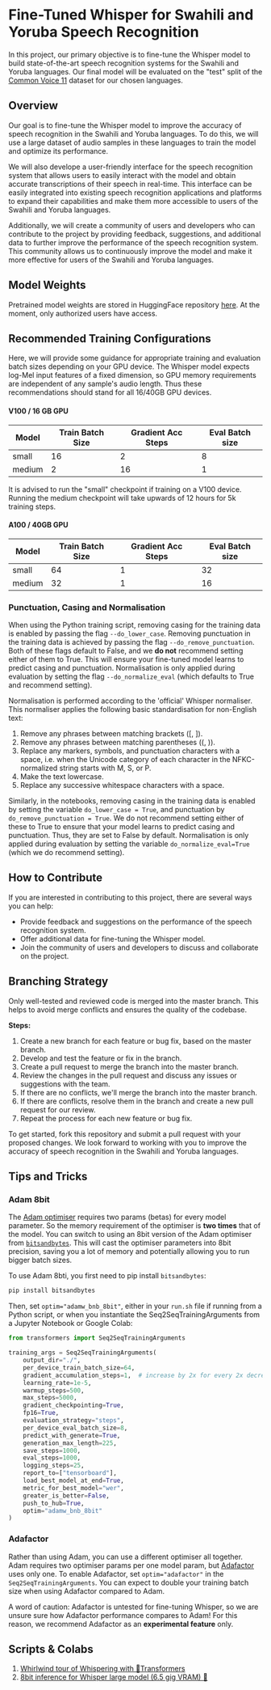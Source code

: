 # Fine-Tuned Whisper for Swahili and Yoruba Speech Recognition

In this project, our primary objective is to fine-tune the Whisper model to build state-of-the-art speech recognition systems for the Swahili and Yoruba languages. Our final model will be evaluated on the "test" split of the [Common Voice 11](https://huggingface.co/datasets/mozilla-foundation/common_voice_11_0) dataset for our chosen languages.

## Overview

Our goal is to fine-tune the Whisper model to improve the accuracy of speech recognition in the Swahili and Yoruba languages. To do this, we will use a large dataset of audio samples in these languages to train the model and optimize its performance.

We will also develope a user-friendly interface for the speech recognition system that allows users to easily interact with the model and obtain accurate transcriptions of their speech in real-time. This interface can be easily integrated into existing speech recognition applications and platforms to expand their capabilities and make them more accessible to users of the Swahili and Yoruba languages.

Additionally, we will create a community of users and developers who can contribute to the project by providing feedback, suggestions, and additional data to further improve the performance of the speech recognition system. This community allows us to continuously improve the model and make it more effective for users of the Swahili and Yoruba languages.

## Model Weights

Pretrained model weights are stored in HuggingFace repository [here](https://huggingface.co/hedronstone/whisper_event_swahili_small). At the moment, only authorized users have access.

## Recommended Training Configurations
Here, we will provide some guidance for appropriate training and evaluation batch sizes depending on your GPU device. The Whisper model expects log-Mel input features of a fixed dimension, so GPU memory requirements are independent of any sample's audio length. Thus these recommendations should stand for all 16/40GB GPU devices.

#### V100 / 16 GB GPU

| Model  | Train Batch Size | Gradient Acc Steps | Eval Batch size |
|--------|------------------|--------------------|-----------------|
| small  | 16               | 2                  | 8               |
| medium | 2                | 16                 | 1               |

It is advised to run the "small" checkpoint if training on a V100 device. Running the medium checkpoint will take upwards of 12 hours for 5k training steps. 
#### A100 / 40GB GPU

| Model  | Train Batch Size | Gradient Acc Steps | Eval Batch size |
|--------|------------------|--------------------|-----------------|
| small  | 64               | 1                  | 32              |
| medium | 32               | 1                  | 16              |

### Punctuation, Casing and Normalisation

When using the Python training script, removing casing for the training data is enabled by passing the flag `--do_lower_case`. Removing punctuation in the training data is achieved by passing the flag `--do_remove_punctuation`. Both of these flags default to False, and we **do not** recommend setting either of them to True. This will ensure your fine-tuned model learns to predict casing and punctuation. Normalisation is only applied during evaluation by setting the flag `--do_normalize_eval` (which defaults to True and recommend setting). 

Normalisation is performed according to the 'official' Whisper normaliser. This normaliser applies the following basic standardisation for non-English text:
1. Remove any phrases between matching brackets ([, ]).
2. Remove any phrases between matching parentheses ((, )).
3. Replace any markers, symbols, and punctuation characters with a space, i.e. when the Unicode category of each character in the NFKC-normalized string starts with M, S, or P.
4. Make the text lowercase.
5. Replace any successive whitespace characters with a space.

Similarly, in the notebooks, removing casing in the training data is enabled by setting the variable `do_lower_case = True`, 
and punctuation by `do_remove_punctuation = True`. We do not recommend setting either of these to True to ensure that 
your model learns to predict casing and punctuation. Thus, they are set to False by default. Normalisation is only 
applied during evaluation by setting the variable `do_normalize_eval=True` (which we do recommend setting). 

## How to Contribute

If you are interested in contributing to this project, there are several ways you can help:

- Provide feedback and suggestions on the performance of the speech recognition system.
- Offer additional data for fine-tuning the Whisper model.
- Join the community of users and developers to discuss and collaborate on the project.

## Branching Strategy

Only well-tested and reviewed code is merged into the master branch. This helps to avoid merge conflicts and ensures the quality of the codebase.

**Steps:**

1. Create a new branch for each feature or bug fix, based on the master branch.
2. Develop and test the feature or fix in the branch.
3. Create a pull request to merge the branch into the master branch.
4. Review the changes in the pull request and discuss any issues or suggestions with the team.
5. If there are no conflicts, we'll merge the branch into the master branch.
6. If there are conflicts, resolve them in the branch and create a new pull request for our review.
7. Repeat the process for each new feature or bug fix.

To get started, fork this repository and submit a pull request with your proposed changes. We look forward to working with you to improve the accuracy of speech recognition in the Swahili and Yoruba languages.

## Tips and Tricks


### Adam 8bit
The [Adam optimiser](https://arxiv.org/abs/1412.6980a) requires two params (betas) for every model parameter. So the memory requirement of the optimiser is **two times** that of the model. You can switch to using an 8bit version of the Adam optimiser from [`bitsandbytes`](https://github.com/TimDettmers/bitsandbytes#bitsandbytes). This will cast the optimiser parameters into 8bit precision, saving you a lot of memory and potentially allowing you to run bigger batch sizes.

To use Adam 8bti, you first need to pip install `bitsandbytes`:

```bash
pip install bitsandbytes
```

Then, set `optim="adamw_bnb_8bit"`, either in your `run.sh` file if running from a Python script, or when you instantiate the Seq2SeqTrainingArguments from a Jupyter Notebook or Google Colab:

```python
from transformers import Seq2SeqTrainingArguments

training_args = Seq2SeqTrainingArguments(
    output_dir="./",
    per_device_train_batch_size=64,
    gradient_accumulation_steps=1,  # increase by 2x for every 2x decrease in batch size
    learning_rate=1e-5,
    warmup_steps=500,
    max_steps=5000,
    gradient_checkpointing=True,
    fp16=True,
    evaluation_strategy="steps",
    per_device_eval_batch_size=8,
    predict_with_generate=True,
    generation_max_length=225,
    save_steps=1000,
    eval_steps=1000,
    logging_steps=25,
    report_to=["tensorboard"],
    load_best_model_at_end=True,
    metric_for_best_model="wer",
    greater_is_better=False,
    push_to_hub=True,
    optim="adamw_bnb_8bit"
)
```

### Adafactor

Rather than using Adam, you can use a different optimiser all together. Adam requires two optimiser params per one model param, but [Adafactor](https://arxiv.org/abs/1804.04235) uses only one. To enable Adafactor, set `optim="adafactor"` in the `Seq2SeqTrainingArguments`. You can expect to double your training batch size when using Adafactor compared to Adam. 

A word of caution: Adafactor is untested for fine-tuning Whisper, so we are unsure sure how 
Adafactor performance compares to Adam! For this reason, we recommend Adafactor as an **experimental feature** only.

## Scripts & Colabs

1. [Whirlwind tour of Whispering with 🤗Transformers](https://colab.research.google.com/drive/1l290cRv4RdvuLNlSeo9WexByHaNWs3s3?usp=sharing)
2. [8bit inference for Whisper large model (6.5 gig VRAM) 🤯](https://colab.research.google.com/drive/1EMOwwfm1V1fHxH7eT1LLg7yBjhTooB6j?usp=sharing)